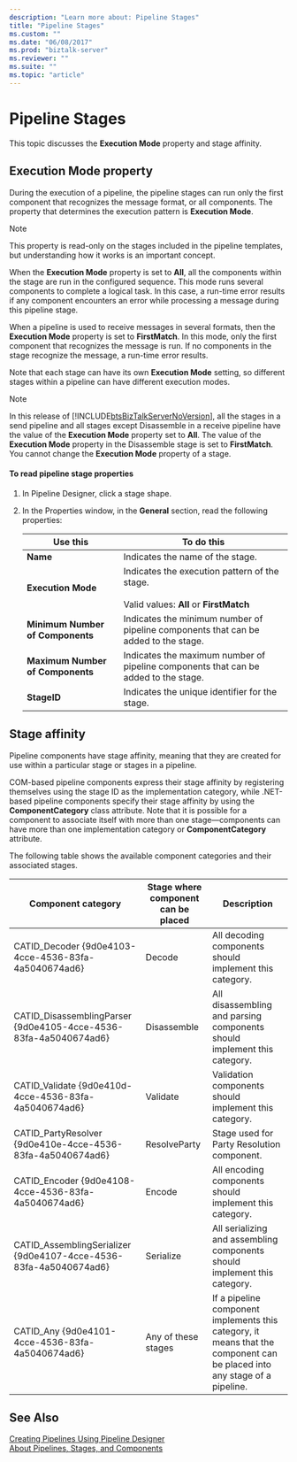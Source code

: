 ```yaml
---
description: "Learn more about: Pipeline Stages"
title: "Pipeline Stages"
ms.custom: ""
ms.date: "06/08/2017"
ms.prod: "biztalk-server"
ms.reviewer: ""
ms.suite: ""
ms.topic: "article"
---
```

# Pipeline Stages
This topic discusses the **Execution Mode** property and stage affinity.  
  
## Execution Mode property  
 During the execution of a pipeline, the pipeline stages can run only the first component that recognizes the message format, or all components. The property that determines the execution pattern is **Execution Mode**.  
  
> [!NOTE]
>  This property is read-only on the stages included in the pipeline templates, but understanding how it works is an important concept.  
  
 When the **Execution Mode** property is set to **All**, all the components within the stage are run in the configured sequence. This mode runs several components to complete a logical task. In this case, a run-time error results if any component encounters an error while processing a message during this pipeline stage.  
  
 When a pipeline is used to receive messages in several formats, then the **Execution Mode** property is set to **FirstMatch**. In this mode, only the first component that recognizes the message is run. If no components in the stage recognize the message, a run-time error results.  
  
 Note that each stage can have its own **Execution Mode** setting, so different stages within a pipeline can have different execution modes.  
  
> [!NOTE]
>  In this release of [!INCLUDE[btsBizTalkServerNoVersion](../includes/btsbiztalkservernoversion-md.md)], all the stages in a send pipeline and all stages except Disassemble in a receive pipeline have the value of the **Execution Mode** property set to **All**. The value of the **Execution Mode** property in the Disassemble stage is set to **FirstMatch**. You cannot change the **Execution Mode** property of a stage.  
  
#### To read pipeline stage properties  
  
1.  In Pipeline Designer, click a stage shape.  
  
2.  In the Properties window, in the **General** section, read the following properties:  
  
    |Use this|To do this|  
    |--------------|----------------|  
    |**Name**|Indicates the name of the stage.|  
    |**Execution Mode**|Indicates the execution pattern of the stage.<br /><br /> Valid values: **All** or **FirstMatch**|  
    |**Minimum Number of Components**|Indicates the minimum number of pipeline components that can be added to the stage.|  
    |**Maximum Number of Components**|Indicates the maximum number of pipeline components that can be added to the stage.|  
    |**StageID**|Indicates the unique identifier for the stage.|  
  
## Stage affinity  
 Pipeline components have stage affinity, meaning that they are created for use within a particular stage or stages in a pipeline.  
  
 COM-based pipeline components express their stage affinity by registering themselves using the stage ID as the implementation category, while .NET-based pipeline components specify their stage affinity by using the **ComponentCategory** class attribute. Note that it is possible for a component to associate itself with more than one stage—components can have more than one implementation category or **ComponentCategory** attribute.  
  
 The following table shows the available component categories and their associated stages.  
  
|Component category|Stage where component can be placed|Description|  
|------------------------|-----------------------------------------|-----------------|  
|CATID_Decoder {9d0e4103-4cce-4536-83fa-4a5040674ad6}|Decode|All decoding components should implement this category.|  
|CATID_DisassemblingParser {9d0e4105-4cce-4536-83fa-4a5040674ad6}|Disassemble|All disassembling and parsing components should implement this category.|  
|CATID_Validate {9d0e410d-4cce-4536-83fa-4a5040674ad6}|Validate|Validation components should implement this category.|  
|CATID_PartyResolver {9d0e410e-4cce-4536-83fa-4a5040674ad6}|ResolveParty|Stage used for Party Resolution component.|  
|CATID_Encoder {9d0e4108-4cce-4536-83fa-4a5040674ad6}|Encode|All encoding components should implement this category.|  
|CATID_AssemblingSerializer {9d0e4107-4cce-4536-83fa-4a5040674ad6}|Serialize|All serializing and assembling components should implement this category.|  
|CATID_Any {9d0e4101-4cce-4536-83fa-4a5040674ad6}|Any of these stages|If a pipeline component implements this category, it means that the component can be placed into any stage of a pipeline.|  
  
## See Also  
 [Creating Pipelines Using Pipeline Designer](../core/creating-pipelines-using-pipeline-designer.md)   
 [About Pipelines, Stages, and Components](../core/about-pipelines-stages-and-components.md)
